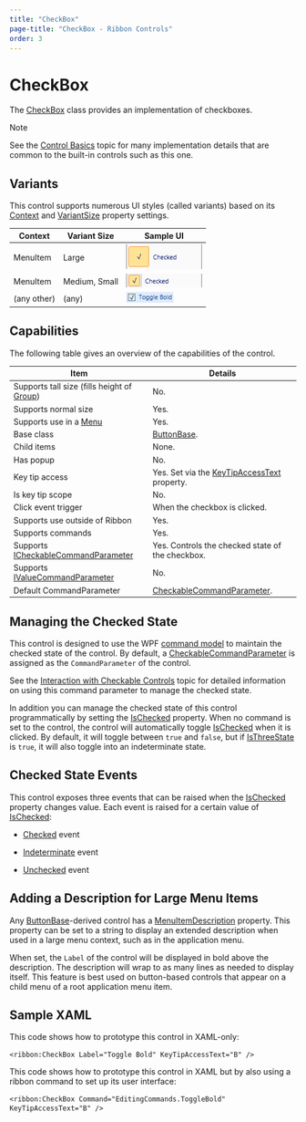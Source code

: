 ```yaml
---
title: "CheckBox"
page-title: "CheckBox - Ribbon Controls"
order: 3
---
```

# CheckBox

The [CheckBox](xref:@ActiproUIRoot.Controls.Ribbon.Controls.CheckBox) class provides an implementation of checkboxes.

> [!NOTE]
> See the [Control Basics](../control-basics.md) topic for many implementation details that are common to the built-in controls such as this one.

## Variants

This control supports numerous UI styles (called variants) based on its [Context](xref:@ActiproUIRoot.Controls.Ribbon.Controls.Primitives.ControlBase.Context) and [VariantSize](xref:@ActiproUIRoot.Controls.Ribbon.Controls.Primitives.ControlBase.VariantSize) property settings.

| Context | Variant Size | Sample UI |
|-----|-----|-----|
| MenuItem | Large | ![Screenshot](../../images/checkbox-menu-item-large.gif) |
| MenuItem | Medium, Small | ![Screenshot](../../images/checkbox-menu-item-medium.gif) |
| (any other) | (any) | ![Screenshot](../../images/checkbox-medium.gif) |

## Capabilities

The following table gives an overview of the capabilities of the control.

| Item | Details |
|-----|-----|
| Supports tall size (fills height of [Group](../miscellaneous/group.md)) | No. |
| Supports normal size | Yes. |
| Supports use in a [Menu](../miscellaneous/menu.md) | Yes. |
| Base class | [ButtonBase](xref:@ActiproUIRoot.Controls.Ribbon.Controls.Primitives.ButtonBase). |
| Child items | None. |
| Has popup | No. |
| Key tip access | Yes.  Set via the [KeyTipAccessText](xref:@ActiproUIRoot.Controls.Ribbon.Controls.Primitives.ControlBase.KeyTipAccessText) property. |
| Is key tip scope | No. |
| Click event trigger | When the checkbox is clicked. |
| Supports use outside of Ribbon | Yes. |
| Supports commands | Yes. |
| Supports [ICheckableCommandParameter](xref:@ActiproUIRoot.Controls.Ribbon.Input.ICheckableCommandParameter) | Yes.  Controls the checked state of the checkbox. |
| Supports [IValueCommandParameter](xref:@ActiproUIRoot.Controls.Ribbon.Input.IValueCommandParameter) | No. |
| Default CommandParameter | [CheckableCommandParameter](xref:@ActiproUIRoot.Controls.Ribbon.Input.CheckableCommandParameter). |

## Managing the Checked State

This control is designed to use the WPF [command model](../../command-model/index.md) to maintain the checked state of the control.  By default, a [CheckableCommandParameter](xref:@ActiproUIRoot.Controls.Ribbon.Input.CheckableCommandParameter) is assigned as the `CommandParameter` of the control.

See the [Interaction with Checkable Controls](../../command-model/checkable-controls.md) topic for detailed information on using this command parameter to manage the checked state.

In addition you can manage the checked state of this control programmatically by setting the [IsChecked](xref:@ActiproUIRoot.Controls.Ribbon.Controls.Primitives.ButtonBase.IsChecked) property.  When no command is set to the control, the control will automatically toggle [IsChecked](xref:@ActiproUIRoot.Controls.Ribbon.Controls.Primitives.ButtonBase.IsChecked) when it is clicked.  By default, it will toggle between `true` and `false`, but if [IsThreeState](xref:@ActiproUIRoot.Controls.Ribbon.Controls.CheckBox.IsThreeState) is `true`, it will also toggle into an indeterminate state.

## Checked State Events

This control exposes three events that can be raised when the [IsChecked](xref:@ActiproUIRoot.Controls.Ribbon.Controls.Primitives.ButtonBase.IsChecked) property changes value.  Each event is raised for a certain value of [IsChecked](xref:@ActiproUIRoot.Controls.Ribbon.Controls.Primitives.ButtonBase.IsChecked):

- [Checked](xref:@ActiproUIRoot.Controls.Ribbon.Controls.Primitives.ButtonBase.Checked) event

- [Indeterminate](xref:@ActiproUIRoot.Controls.Ribbon.Controls.Primitives.ButtonBase.Indeterminate) event

- [Unchecked](xref:@ActiproUIRoot.Controls.Ribbon.Controls.Primitives.ButtonBase.Unchecked) event

## Adding a Description for Large Menu Items

Any [ButtonBase](xref:@ActiproUIRoot.Controls.Ribbon.Controls.Primitives.ButtonBase)-derived control has a [MenuItemDescription](xref:@ActiproUIRoot.Controls.Ribbon.Controls.Primitives.ButtonBase.MenuItemDescription) property.  This property can be set to a string to display an extended description when used in a large menu context, such as in the application menu.

When set, the `Label` of the control will be displayed in bold above the description.  The description will wrap to as many lines as needed to display itself.  This feature is best used on button-based controls that appear on a child menu of a root application menu item.

## Sample XAML

This code shows how to prototype this control in XAML-only:

```xaml
<ribbon:CheckBox Label="Toggle Bold" KeyTipAccessText="B" />
```

This code shows how to prototype this control in XAML but by also using a ribbon command to set up its user interface:

```xaml
<ribbon:CheckBox Command="EditingCommands.ToggleBold" KeyTipAccessText="B" />
```
